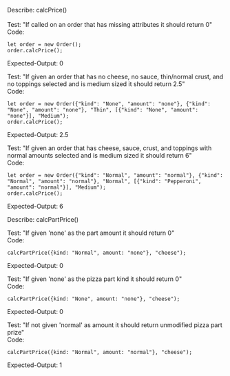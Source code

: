 Describe: calcPrice()<br>
<br>
Test: "If called on an order that has missing attributes it should return 0"<br>
Code:
```
let order = new Order();
order.calcPrice();
```
Expected-Output: 0

Test: "If given an order that has no cheese, no sauce, thin/normal crust, and no toppings selected and is medium sized it should return 2.5"<br>
Code:
```
let order = new Order({"kind": "None", "amount": "none"}, {"kind": "None", "amount": "none"}, "Thin", [{"kind": "None", "amount": "none"}], "Medium");
order.calcPrice();
```
Expected-Output: 2.5

Test: "If given an order that has cheese, sauce, crust, and toppings with normal amounts selected and is medium sized it should return 6"<br>
Code:
```
let order = new Order({"kind": "Normal", "amount": "normal"}, {"kind": "Normal", "amount": "normal"}, "Normal", [{"kind": "Pepperoni", "amount": "normal"}], "Medium");
order.calcPrice();
```
Expected-Output: 6



Describe: calcPartPrice()

Test: "If given 'none' as the part amount it should return 0"<br>
Code:
```
calcPartPrice({kind: "Normal", amount: "none"}, "cheese");
```
Expected-Output: 0

Test: "If given 'none' as the pizza part kind it should return 0"<br>
Code:
```
calcPartPrice({kind: "None", amount: "none"}, "cheese");
```
Expected-Output: 0

Test: "If not given 'normal' as amount it should return unmodified pizza part prize"<br>
Code:
```
calcPartPrice({kind: "Normal", amount: "normal"}, "cheese");
```
Expected-Output: 1
